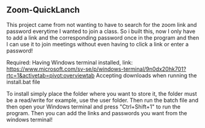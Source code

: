 ## Zoom-QuickLanch
This project came from not wanting to have to search for the zoom link and password everytime I wanted to join a class.
So i built this, now I only have to add a link and the corresponding password once in the program and then I can use it 
to join meetings without even having to click a link or enter a password!

Required:
    Having Windows terminal installed, link: https://www.microsoft.com/sv-se/p/windows-terminal/9n0dx20hk701?rtc=1&activetab=pivot:overviewtab
    Accepting downloads when running the install.bat file
    

    
To install simply place the folder where you want to store it, the folder must be a read/write for example, use the user folder.
Then run the batch file and then open your Windows terminal and press "Ctrl+Shift+1" to run the program.
Then you can add the links and passwords you want from the windows terminal!
